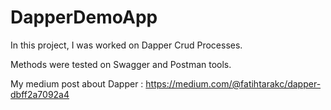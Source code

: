 # DapperDemoApp

In this project, I was worked on Dapper Crud Processes.

Methods were tested on Swagger and Postman tools.

My medium post about Dapper : https://medium.com/@fatihtarakc/dapper-dbff2a7092a4

